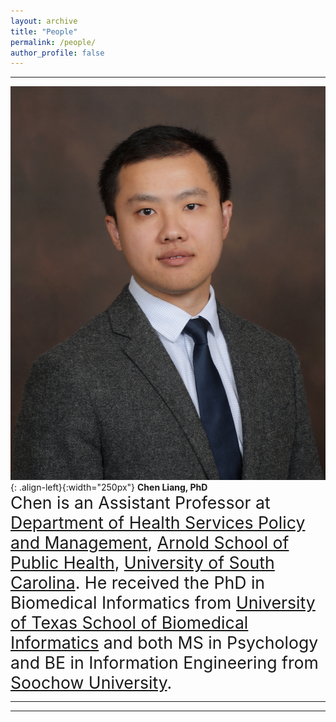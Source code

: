 ```yaml
---
layout: archive
title: "People"
permalink: /people/
author_profile: false
---
```


---
![image-left](/assets/images/avatar_ChenLiang.jpg){: .align-left}{:width="250px"}
**Chen Liang, PhD**<br/>
<span style="font-size:20pt"> Chen is an Assistant Professor at [Department of Health Services Policy and Management](https://www.sc.edu/study/colleges_schools/public_health/study/areas_of_study/health_services_policy_and_management/index.php), [Arnold School of Public Health](https://www.sc.edu/study/colleges_schools/public_health/index.php), [University of South Carolina](https://sc.edu). He received the PhD in Biomedical Informatics from [University of Texas School of Biomedical Informatics](https://sbmi.uth.edu) and both MS in Psychology and BE in Information Engineering from [Soochow University](http://eng.suda.edu.cn). </span>

---

---

